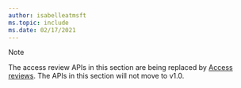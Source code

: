 ```yaml
---
author: isabelleatmsft
ms.topic: include
ms.date: 02/17/2021
---
```


<!-- markdownlint-disable MD041-->

>[!NOTE]
>The access review APIs in this section are being replaced by [Access reviews](https://docs.microsoft.com/graph/api/resources/accessreviewsv2-root?view=graph-rest-beta&preserve-view=true). The APIs in this section will not move to v1.0.

